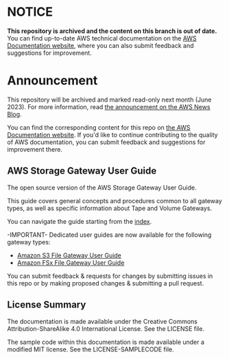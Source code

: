 # NOTICE

**This repository is archived and the content on this branch is out of date.** You can find up-to-date AWS technical documentation on the [AWS Documentation website](https://docs.aws.amazon.com/), where you can also submit feedback and suggestions for improvement.

# Announcement

This repository will be archived and marked read-only next month (June 2023). For more information, read [the announcement on the AWS News Blog](https://aws.amazon.com/blogs/aws/retiring-the-aws-documentation-on-github/).

You can find the corresponding content for this repo on [the AWS Documentation website](https://docs.aws.amazon.com). If you'd like to continue contributing to the quality of AWS documentation, you can submit feedback and suggestions for improvement there.

## AWS Storage Gateway User Guide

The open source version of the AWS Storage Gateway User Guide.

This guide covers general concepts and procedures common to all gateway types, as well as specific information about Tape and Volume Gateways.

You can navigate the guide starting from the [index](doc_source/index.md).

-IMPORTANT-
Dedicated user guides are now available for the following gateway types:
* [Amazon S3 File Gateway User Guide](https://github.com/awsdocs/amazon-s3-file-gateway-user-guide)
* [Amazon FSx File Gateway User Guide](https://github.com/awsdocs/amazon-fsx-file-gateway-user-guide)

You can submit feedback & requests for changes by submitting issues in this repo or by making proposed changes & submitting a pull request.

## License Summary

The documentation is made available under the Creative Commons Attribution-ShareAlike 4.0 International License. See the LICENSE file.

The sample code within this documentation is made available under a modified MIT license. See the LICENSE-SAMPLECODE file.
